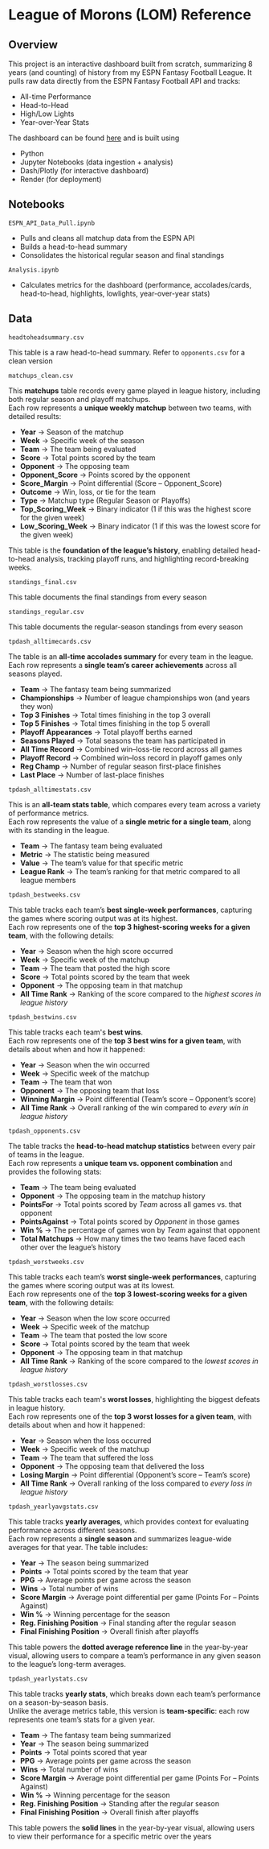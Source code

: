 # League of Morons (LOM) Reference
## Overview
This project is an interactive dashboard built from scratch, summarizing 8 years (and counting) of history from my ESPN Fantasy Football League. It pulls raw data directly from the ESPN Fantasy Football API and tracks:
- All-time Performance
- Head-to-Head
- High/Low Lights
- Year-over-Year Stats

The dashboard can be found [here](https://league-of-morons-reference.onrender.com) and is built using
- Python
- Jupyter Notebooks (data ingestion + analysis)
- Dash/Plotly (for interactive dashboard)
- Render (for deployment)

## Notebooks
`ESPN_API_Data_Pull.ipynb`
- Pulls and cleans all matchup data from the ESPN API
- Builds a head-to-head summary
- Consolidates the historical regular season and final standings
 
`Analysis.ipynb`
- Calculates metrics for the dashboard (performance, accolades/cards, head-to-head, highlights, lowlights, year-over-year stats)

## Data
`headtoheadsummary.csv`

This table is a raw head-to-head summary. Refer to `opponents.csv` for a clean version

`matchups_clean.csv`

This **matchups** table records every game played in league history, including both regular season and playoff matchups.  
Each row represents a **unique weekly matchup** between two teams, with detailed results:  

- **Year** → Season of the matchup  
- **Week** → Specific week of the season  
- **Team** → The team being evaluated  
- **Score** → Total points scored by the team  
- **Opponent** → The opposing team  
- **Opponent_Score** → Points scored by the opponent  
- **Score_Margin** → Point differential (Score – Opponent_Score)  
- **Outcome** → Win, loss, or tie for the team  
- **Type** → Matchup type (Regular Season or Playoffs)  
- **Top_Scoring_Week** → Binary indicator (1 if this was the highest score for the given week)  
- **Low_Scoring_Week** → Binary indicator (1 if this was the lowest score for the given week)  

This table is the **foundation of the league’s history**, enabling detailed head-to-head analysis, tracking playoff runs, and highlighting record-breaking weeks.

`standings_final.csv`

This table documents the final standings from every season

`standings_regular.csv`

This table documents the regular-season standings from every season

`tpdash_alltimecards.csv`

The table is an **all-time accolades summary** for every team in the league.  
Each row represents a **single team’s career achievements** across all seasons played.  

- **Team** → The fantasy team being summarized  
- **Championships** → Number of league championships won (and years they won)  
- **Top 3 Finishes** → Total times finishing in the top 3 overall  
- **Top 5 Finishes** → Total times finishing in the top 5 overall  
- **Playoff Appearances** → Total playoff berths earned  
- **Seasons Played** → Total seasons the team has participated in  
- **All Time Record** → Combined win–loss-tie record across all games  
- **Playoff Record** → Combined win–loss record in playoff games only  
- **Reg Champ** → Number of regular season first-place finishes  
- **Last Place** → Number of last-place finishes  

`tpdash_alltimestats.csv`

This is an **all-team stats table**, which compares every team across a variety of performance metrics.  
Each row represents the value of a **single metric for a single team**, along with its standing in the league.  

- **Team** → The fantasy team being evaluated  
- **Metric** → The statistic being measured
- **Value** → The team’s value for that specific metric  
- **League Rank** → The team’s ranking for that metric compared to all league members 

`tpdash_bestweeks.csv`

This table tracks each team’s **best single-week performances**, capturing the games where scoring output was at its highest.  
Each row represents one of the **top 3 highest-scoring weeks for a given team**, with the following details:  

- **Year** → Season when the high score occurred  
- **Week** → Specific week of the matchup  
- **Team** → The team that posted the high score  
- **Score** → Total points scored by the team that week  
- **Opponent** → The opposing team in that matchup  
- **All Time Rank** → Ranking of the score compared to the *highest scores in league history*

`tpdash_bestwins.csv`

This table tracks each team's **best wins**.  
Each row represents one of the **top 3 best wins for a given team**, with details about when and how it happened:  

- **Year** → Season when the win occurred  
- **Week** → Specific week of the matchup  
- **Team** → The team that won  
- **Opponent** → The opposing team that loss  
- **Winning Margin** → Point differential (Team’s score – Opponent’s score)  
- **All Time Rank** → Overall ranking of the win compared to *every win in league history* 

`tpdash_opponents.csv`

The table tracks the **head-to-head matchup statistics** between every pair of teams in the league.  
Each row represents a **unique team vs. opponent combination** and provides the following stats:

- **Team** → The team being evaluated  
- **Opponent** → The opposing team in the matchup history  
- **PointsFor** → Total points scored by *Team* across all games vs. that opponent  
- **PointsAgainst** → Total points scored by *Opponent* in those games  
- **Win %** → The percentage of games won by *Team* against that opponent  
- **Total Matchups** → How many times the two teams have faced each other over the league’s history  

`tpdash_worstweeks.csv`

This table tracks each team’s **worst single-week performances**, capturing the games where scoring output was at its lowest.  
Each row represents one of the **top 3 lowest-scoring weeks for a given team**, with the following details:  

- **Year** → Season when the low score occurred  
- **Week** → Specific week of the matchup  
- **Team** → The team that posted the low score  
- **Score** → Total points scored by the team that week  
- **Opponent** → The opposing team in that matchup  
- **All Time Rank** → Ranking of the score compared to the *lowest scores in league history*

`tpdash_worstlosses.csv`

This table tracks each team's **worst losses**, highlighting the biggest defeats in league history.  
Each row represents one of the **top 3 worst losses for a given team**, with details about when and how it happened:  

- **Year** → Season when the loss occurred  
- **Week** → Specific week of the matchup  
- **Team** → The team that suffered the loss  
- **Opponent** → The opposing team that delivered the loss  
- **Losing Margin** → Point differential (Opponent’s score – Team’s score)  
- **All Time Rank** → Overall ranking of the loss compared to *every loss in league history*   

`tpdash_yearlyavgstats.csv`

This table tracks **yearly averages**, which provides context for evaluating performance across different seasons.  
Each row represents a **single season** and summarizes league-wide averages for that year. The table includes:  

- **Year** → The season being summarized  
- **Points** → Total points scored by the team that year  
- **PPG** → Average points per game across the season  
- **Wins** → Total number of wins  
- **Score Margin** → Average point differential per game (Points For – Points Against)  
- **Win %** → Winning percentage for the season  
- **Reg. Finishing Position** → Final standing after the regular season  
- **Final Finishing Position** → Overall finish after playoffs  

This table powers the **dotted average reference line** in the year-by-year visual, allowing users to compare a team’s performance in any given season to the league’s long-term averages. 

`tpdash_yearlystats.csv`

This table tracks **yearly stats**, which breaks down each team’s performance on a season-by-season basis.  
Unlike the average metrics table, this version is **team-specific**: each row represents one team’s stats for a given year.  

- **Team** → The fantasy team being summarized  
- **Year** → The season being summarized  
- **Points** → Total points scored that year  
- **PPG** → Average points per game across the season  
- **Wins** → Total number of wins  
- **Score Margin** → Average point differential per game (Points For – Points Against)  
- **Win %** → Winning percentage for the season  
- **Reg. Finishing Position** → Standing after the regular season  
- **Final Finishing Position** → Overall finish after playoffs 

This table powers the **solid lines** in the year-by-year visual, allowing users to view their performance for a specific metric over the years
